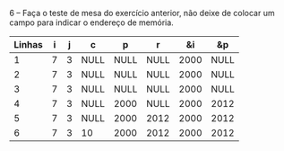 6 – Faça o teste de mesa do exercício anterior, não deixe de colocar um campo para indicar o endereço
de memória.

| Linhas | i | j | c | p | r | &i | &p|
| ------ | - | - | - | - | - | -- | -- |
| 1 | 7 | 3 | NULL | NULL | NULL | 2000 | NULL |
| 2 | 7 | 3 | NULL | NULL | NULL | 2000 | NULL |
| 3 | 7 | 3 | NULL | NULL | NULL | 2000 | NULL |
| 4 | 7 | 3 | NULL | 2000 | NULL | 2000 | 2012 |
| 5 | 7 | 3 | NULL | 2000 | 2012 | 2000 | 2012 |
| 6 | 7 | 3 | 10 | 2000 | 2012 | 2000 | 2012 |
